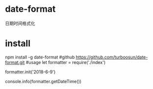 # date-format
日期时间格式化
# install
npm install -g date-format
#github
https://github.com/turboosun/date-format.git
#usage
let formatter = require('./index')

formatter.init('2018-6-9')

console.info(formatter.getDateTime())
